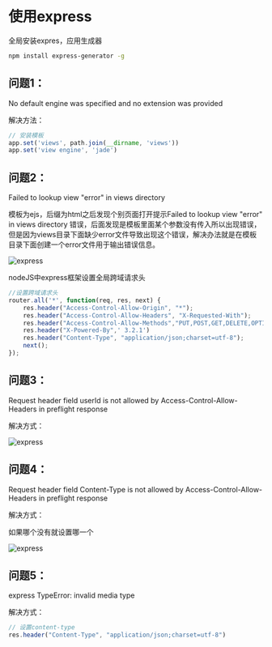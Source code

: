 # 使用express
全局安装expres，应用生成器
```bash
npm install express-generator -g
```

## 问题1：
No default engine was specified and no extension was provided

解决方法：
```js
// 安装模板
app.set('views', path.join(__dirname, 'views'))
app.set('view engine', 'jade')
```

## 问题2：
Failed to lookup view "error" in views directory 

模板为ejs，后缀为html之后发现个别页面打开提示Failed to lookup view "error" in views directory 错误，后面发现是模板里面某个参数没有传入所以出现错误，但是因为views目录下面缺少error文件导致出现这个错误，解决办法就是在模板目录下面创建一个error文件用于输出错误信息。

![express](/work/Nodejs/express1.png)


nodeJS中express框架设置全局跨域请求头
```js
//设置跨域请求头  
router.all('*', function(req, res, next) {  
    res.header("Access-Control-Allow-Origin", "*");  
    res.header("Access-Control-Allow-Headers", "X-Requested-With");  
    res.header("Access-Control-Allow-Methods","PUT,POST,GET,DELETE,OPTIONS");  
    res.header("X-Powered-By",' 3.2.1')  
    res.header("Content-Type", "application/json;charset=utf-8");  
    next();  
});  
```

## 问题3：
Request header field userId is not allowed by Access-Control-Allow-Headers in preflight response

解决方式：

![express](/work/Nodejs/express2.png)

 
## 问题4：
Request header field Content-Type is not allowed by Access-Control-Allow-Headers in preflight response

解决方式：

如果哪个没有就设置哪一个

![express](/work/Nodejs/express3.png)

## 问题5： 
express TypeError: invalid media type

解决方式：
```js
// 设置content-type
res.header("Content-Type", "application/json;charset=utf-8")
```